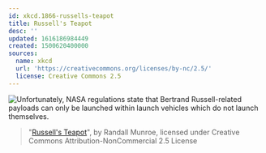 ```yaml
---
id: xkcd.1866-russells-teapot
title: Russell's Teapot
desc: ''
updated: 1616186984449
created: 1500620400000
sources:
  name: xkcd
  url: 'https://creativecommons.org/licenses/by-nc/2.5/'
  license: Creative Commons 2.5
---
```

![Unfortunately, NASA regulations state that Bertrand Russell-related payloads can only be launched within launch vehicles which do not launch themselves.](https://imgs.xkcd.com/comics/russells_teapot.png)
> "[Russell's Teapot](https://xkcd.com/1866/)", by Randall Munroe, licensed under Creative Commons Attribution-NonCommercial 2.5 License

